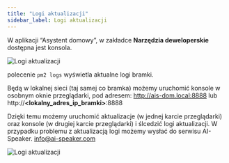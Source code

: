 ```yaml
---
title: "Logi aktualizacji"
sidebar_label: Logi aktualizacji
---
```


W aplikacji “Asystent domowy”, w zakładce **Narzędzia deweloperskie** dostępna jest konsola. 

![Logi aktualizacji](/img/en/frontend/update_logs.png)

polecenie `pm2 logs` wyświetla aktualne logi bramki.


Będą w lokalnej sieci (taj samej co bramka) możemy uruchomić konsole w osobnym oknie przeglądarki, pod adresem: http://ais-dom.local:8888 lub http://**<lokalny_adres_ip_bramki>**:8888

Dzięki temu możemy uruchomić aktualizacje (w jednej karcie przeglądarki) oraz konsole (w drugiej karcie przeglądarki) i ślcedzić logi aktualizacji.
W przypadku problemu z aktualizacją logi możemy wysłać do serwisu AI-Speaker. info@ai-speaker.com

![Logi aktualizacji](/img/en/frontend/update_logs_txt.png)

